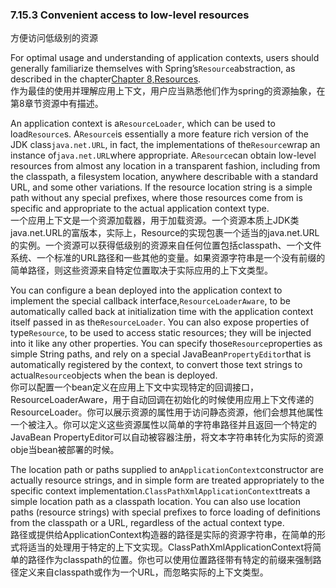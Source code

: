 ### 7.15.3 Convenient access to low-level resources

方便访问低级别的资源

For optimal usage and understanding of application contexts, users should generally familiarize themselves with Spring’s`Resource`abstraction, as described in the chapter[Chapter 8,Resources](https://docs.spring.io/spring/docs/current/spring-framework-reference/htmlsingle/#resources).  
作为最佳的使用并理解应用上下文，用户应当熟悉他们作为spring的资源抽象，在第8章节资源中有描述。

An application context is a`ResourceLoader`, which can be used to load`Resource`s. A`Resource`is essentially a more feature rich version of the JDK class`java.net.URL`, in fact, the implementations of the`Resource`wrap an instance of`java.net.URL`where appropriate. A`Resource`can obtain low-level resources from almost any location in a transparent fashion, including from the classpath, a filesystem location, anywhere describable with a standard URL, and some other variations. If the resource location string is a simple path without any special prefixes, where those resources come from is specific and appropriate to the actual application context type.  
一个应用上下文是一个资源加载器，用于加载资源。一个资源本质上JDK类java.net.URL的富版本，实际上，Resource的实现包裹一个适当的java.net.URL的实例。一个资源可以获得低级别的资源来自任何位置包括classpath、一个文件系统、一个标准的URL路径和一些其他的变量。如果资源字符串是一个没有前缀的简单路径，则这些资源来自特定位置取决于实际应用的上下文类型。

You can configure a bean deployed into the application context to implement the special callback interface,`ResourceLoaderAware`, to be automatically called back at initialization time with the application context itself passed in as the`ResourceLoader`. You can also expose properties of type`Resource`, to be used to access static resources; they will be injected into it like any other properties. You can specify those`Resource`properties as simple String paths, and rely on a special JavaBean`PropertyEditor`that is automatically registered by the context, to convert those text strings to actual`Resource`objects when the bean is deployed.  
你可以配置一个bean定义在应用上下文中实现特定的回调接口，ResourceLoaderAware，用于自动回调在初始化的时候使用应用上下文传递的ResourceLoader。你可以展示资源的属性用于访问静态资源，他们会想其他属性一个被注入。你可以定义这些资源属性以简单的字符串路径并且返回一个特定的JavaBean PropertyEditor可以自动被容器注册，将文本字符串转化为实际的资源obje当bean被部署的时候。

The location path or paths supplied to an`ApplicationContext`constructor are actually resource strings, and in simple form are treated appropriately to the specific context implementation.`ClassPathXmlApplicationContext`treats a simple location path as a classpath location. You can also use location paths \(resource strings\) with special prefixes to force loading of definitions from the classpath or a URL, regardless of the actual context type.  
路径或提供给ApplicationContext构造器的路径是实际的资源字符串，在简单的形式将适当的处理用于特定的上下文实现。ClassPathXmlApplicationContext将简单的路径作为classpath的位置。你也可以使用位置路径带有特定的前缀来强制路径定义来自classpath或作为一个URL，而忽略实际的上下文类型。

